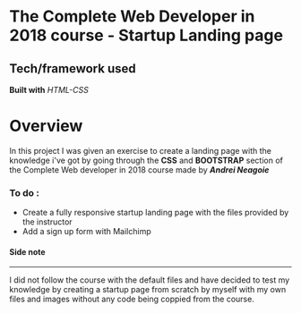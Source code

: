 # The Complete Web Developer in 2018 course - Startup Landing page
## Tech/framework used
**Built with** *HTML-CSS*

# Overview
   In this project I was given an exercise to create a landing page with the knowledge i've got by going through the **CSS** and **BOOTSTRAP** section of the Complete Web developer in 2018 course made by ***Andrei Neagoie***
 


### To do :

  - Create a fully responsive startup landing page with the files provided by the instructor
  - Add a sign up form with Mailchimp
 #### Side note
   ***
I did not follow the course with the default files and have decided to test my knowledge by creating a startup page from scratch by myself with my own files and images without any code being coppied from the course.


